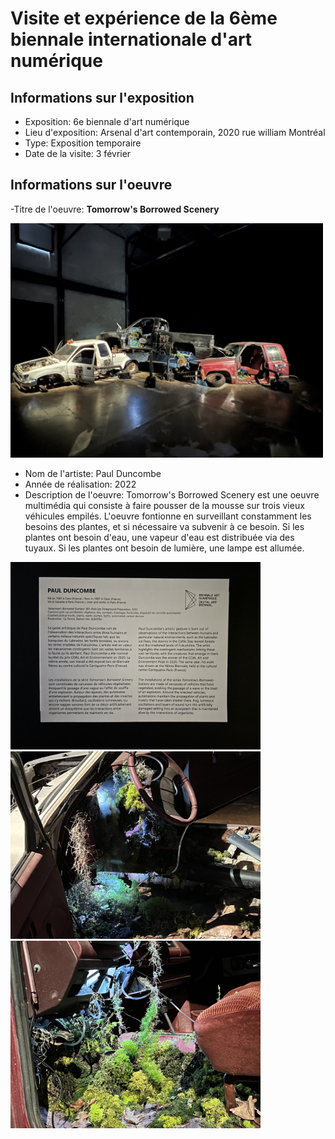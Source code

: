 # Visite et expérience de la 6ème biennale internationale d'art numérique

## Informations sur l'exposition

- Exposition: 6e biennale d'art numérique
- Lieu d'exposition: Arsenal d'art contemporain, 2020 rue william Montréal
- Type: Exposition temporaire
- Date de la visite: 3 février

## Informations sur l'oeuvre

-Titre de l'oeuvre: **Tomorrow's Borrowed Scenery**

<img src="Medias/Oeuvre.jpg" style="width: 500px;"></img>

- Nom de l'artiste: Paul Duncombe
- Année de réalisation: 2022
- Description de l'oeuvre: Tomorrow's Borrowed Scenery est une oeuvre multimédia qui consiste à faire pousser de la mousse sur trois vieux véhicules empilés. L'oeuvre fontionne en surveillant constamment les besoins des plantes, et si nécessaire va subvenir à ce besoin. Si les plantes ont besoin d'eau, une vapeur d'eau est distribuée via des tuyaux. Si les plantes ont besoin de lumière, une lampe est allumée. 

<img src="Medias/Cartel.jpg" style="width: 400px;"></img> <img src="Medias/Plantes1.jpg" style="width: 400px;"></img> <img src="Medias/Plantes2.jpg" style="width: 400px;"></img>
